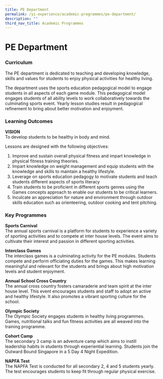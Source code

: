 ```yaml
---
title: PE Department
permalink: /yi-experience/academic-programmes/pe-department/
description: ""
third_nav_title: Academic Programmes
---
```

# **PE Department**

### Curriculum

The PE department is dedicated to teaching and developing knowledge, skills and values for students to enjoy physical activities for healthy living.

The department uses the sports education pedagogical model to engage students in all aspects of each game module. This pedagogical model engages students of all ability levels to work collaboratively towards the culminating sports event. Yearly lesson studies result in pedagogical refinement to bring about better motivation and enjoyment.

### Learning Outcomes

**VISION**    
To develop students to be healthy in body and mind.

Lessons are designed with the following objectives:

1.  Improve and sustain overall physical fitness and impart knowledge in physical fitness training theories.
2.  Impart knowledge on weight management and equip students with the knowledge and skills to maintain a healthy lifestyle.
3.  Leverage on sports education pedagogy to motivate students and teach students different aspects of sports literacy
4.  Train students to be proficient in different sports genres using the Games concepts approach to enable our students to be critical learners.
5.  Inculcate an appreciation for nature and environment through outdoor skills education such as orienteering, outdoor cooking and tent pitching.

### Key Programmes

**Sports Carnival**   
The annual sports carnival is a platform for students to experience a variety of sporting activities and to compete at inter house levels. The event aims to cultivate their interest and passion in different sporting activities.
 
**Interclass Games**    
The interclass games is a culminating activity for the PE modules. Students compete and perform officiating duties for the games. This makes learning meaningful and relevant for the students and brings about high motivation levels and student enjoyment.

**Annual School Cross Country**  
The annual cross country fosters camaraderie and team spirit at the inter house level. This event encourages students and staff to adopt an active and healthy lifestyle. It also promotes a vibrant sporting culture for the school.

**Olympic Society**   
The Olympic Society engages students in healthy living programmes. Games, nutritional talks and fun fitness activities are all weaved into the training programme.

**Cohort Camp**    
The secondary 3 camp is an adventure camp which aims to instill leadership habits in students through experiential learning. Students join the Outward Bound Singapore in a 5 Day 4 Night Expedition.

**NAPFA Test**   
The NAPFA Test is conducted for all secondary 2, 4 and 5 students yearly. The test encourages students to keep fit through regular physical exercise.